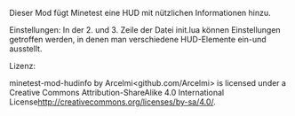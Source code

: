 Dieser Mod fügt Minetest eine HUD mit nützlichen Informationen hinzu.

Einstellungen:
In der 2. und 3. Zeile der Datei init.lua können Einstellungen getroffen werden, in denen man verschiedene HUD-Elemente ein-und ausstellt.


Lizenz:

minetest-mod-hudinfo by Arcelmi<github.com/Arcelmi> is licensed under a Creative Commons Attribution-ShareAlike 4.0 International License<http://creativecommons.org/licenses/by-sa/4.0/>.
